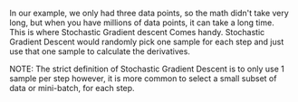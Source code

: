 In our example, we only had three data points, so the math didn't take very long, but when you have millions of data points, it can take a long time.  
This is where Stochastic Gradient descent Comes handy. Stochastic Gradient Descent would randomly pick one sample for each step and just use that one sample to calculate the derivatives.  
  
NOTE: The strict definition of Stochastic Gradient Descent is to only use 1 sample per step however, it is more common to select a small subset of data or mini-batch, for each step.
